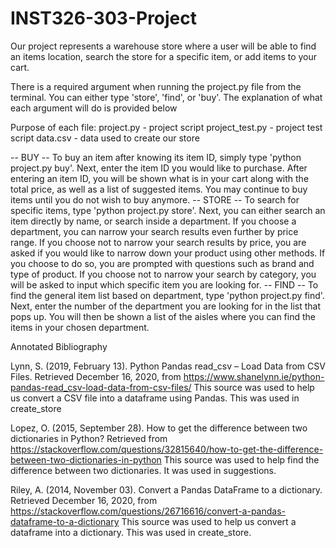 # INST326-303-Project

Our project represents a warehouse store where a user will be able to 
find an items location, search the store for a specific item, or add
items to your cart.

There is a required argument when running the project.py file from the 
terminal. You can either type 'store', 'find', or 'buy'. The explanation
of what each argument will do is provided below

Purpose of each file:
project.py - project script
project_test.py - project test script
data.csv - data used to create our store

-- BUY -- 
To buy an item after knowing its item ID, simply type 'python project.py buy'. Next, enter the item ID you would like to purchase. After entering an item ID, you will be shown what is in your cart along with the total price, as well as a list of suggested items. You may continue to buy items until you do not wish to buy anymore.
-- STORE --
To search for specific items, type 'python project.py store'. Next, you can either search an item directly by name, or search inside a department. If you choose a department, you can narrow your search results even further by price range. If you choose not to narrow your search results by price, you are asked if you would like to narrow down your product using other methods. If you choose to do so, you are prompted with questions such as brand and type of product. If you choose not to narrow your search by category, you will be asked to input which specific item you are looking for.
-- FIND --
To find the general item list based on department, type 'python project.py find'. Next, enter the number of the department you are looking for in the list that pops up. You will then be shown a list of the aisles where you can find the items in your chosen department.

Annotated Bibliography

Lynn, S. (2019, February 13). Python Pandas read_csv – Load Data from CSV Files. Retrieved December 16, 2020, from https://www.shanelynn.ie/python-pandas-read_csv-load-data-from-csv-files/ This source was used to help us convert a CSV file into a dataframe using Pandas. This was used in create_store

Lopez, O. (2015, September 28). How to get the difference between two dictionaries in Python? Retrieved from https://stackoverflow.com/questions/32815640/how-to-get-the-difference-between-two-dictionaries-in-python
This source was used to help find the difference between two dictionaries. It was used in suggestions. 

Riley, A. (2014, November 03). Convert a Pandas DataFrame to a dictionary. Retrieved December 16, 2020, from https://stackoverflow.com/questions/26716616/convert-a-pandas-dataframe-to-a-dictionary This source was used to help us convert a dataframe into a dictionary. This was used in create_store.
